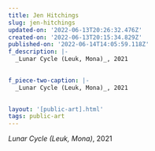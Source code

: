 ```yaml
---
title: Jen Hitchings
slug: jen-hitchings
updated-on: '2022-06-13T20:26:32.476Z'
created-on: '2022-06-13T20:15:34.829Z'
published-on: '2022-06-14T14:05:59.118Z'
f_description: |-
  _Lunar Cycle (Leuk, Mona)_, 2021

  ‍
f_piece-two-caption: |-
  _Lunar Cycle (Leuk, Mona)_, 2021

  ‍
layout: '[public-art].html'
tags: public-art
---
```


_Lunar Cycle (Leuk, Mona)_, 2021

